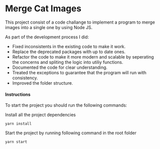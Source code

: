 # Merge Cat Images

This project consist of a code challange to implement a program to merge images into a single one by
using Node JS.

As part of the development process I did:

- Fixed inconsistents in the existing code to make it work.
- Replace the deprecated packages with up to date ones.
- Refactor the code to make it more modern and scalable by seperating the concerns and spliting the
  logic into utiliy functions.
- Documented the code for clear understanding.
- Treated the exceptions to guarantee that the program will run with consistency.
- Improved the folder structure.

#### Instructions

To start the project you should run the following commands:

Install all the project dependencies

```
yarn install
```

Start the project by running following command in the root folder

```
yarn start
```
